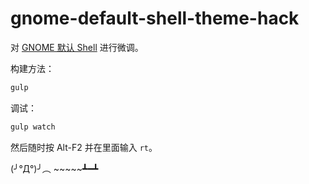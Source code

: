 gnome-default-shell-theme-hack
===

对 [GNOME 默认 Shell](https://github.com/GNOME/gnome-shell/tree/master/data/theme) 进行微调。

构建方法：

```bash
gulp
```

调试：

```bash
gulp watch
```

然后随时按 Alt-F2 并在里面输入 `rt`。

(╯°Д°)╯︵ ~~~~~┻━┻

